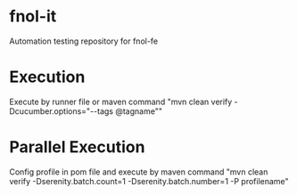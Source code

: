 # fnol-it
Automation testing repository for fnol-fe

# Execution
Execute by runner file or maven command "mvn clean verify -Dcucumber.options="--tags @tagname"" 

# Parallel Execution
Config profile in pom file and execute by maven command "mvn clean verify -Dserenity.batch.count=1 -Dserenity.batch.number=1 -P profilename" 

